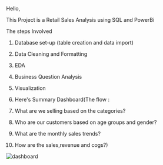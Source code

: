 Hello,

This Project is a Retail Sales Analysis using SQL and PowerBi

The steps Involved
1. Database set-up (table creation and data import)
2. Data Cleaning and Formatting
3. EDA
4. Business Question Analysis
5. Visualization

6. Here's Summary Dashboard(The flow :
7. What are we selling based on the categories?
8. Who are our customers based on age groups and gender?
9. What are the monthly sales trends?
10. How are the sales,revenue and cogs?)
   
![dashboard](https://github.com/user-attachments/assets/0f5e022d-747b-445e-9bbc-903ae2f29df5)
